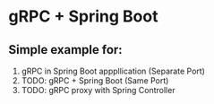 # gRPC + Spring Boot

## Simple example for:
 1. gRPC in Spring Boot apppllication (Separate Port)
 2. TODO: gRPC + Spring Boot (Same Port)
 3. TODO: gRPC proxy with Spring Controller